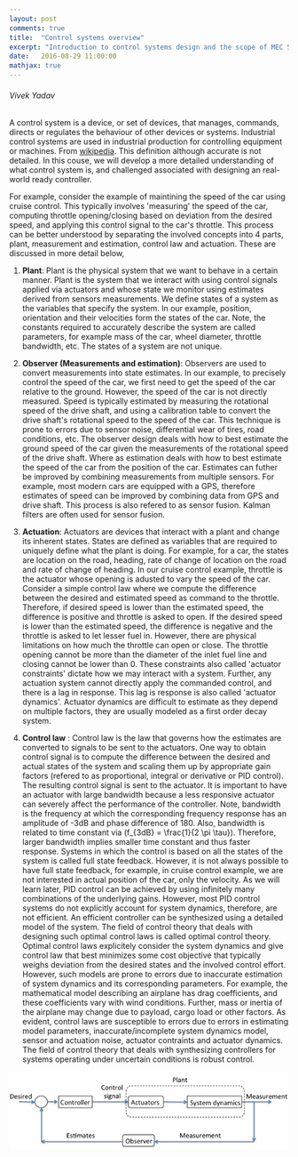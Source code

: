 ```yaml
---
layout: post
comments: true
title:  "Control systems overview"
excerpt: "Introduction to control systems design and the scope of MEC 560."
date:   2016-08-29 11:00:00
mathjax: true
---
```




###### Vivek Yadav


A control system is a device, or set of devices, that manages, commands, directs or regulates the behaviour of other devices or systems. Industrial control systems are used in industrial production for controlling equipment or machines. From [wikipedia](https://en.wikipedia.org/wiki/Control_system). This definition although accurate is not detailed. In this couse, we will develop a more detailed understanding of what control system is, and challenged associated with designing an real-world ready controller. 

For example, consider the example of maintining the speed of the car using cruise control. This typically involves 'measuring' the speed of the car, computing throttle opening/closing based on deviation from the desired speed,  and applying this control signal to the car's throttle. This process can be better understood by separating the involved concepts into 4 parts, plant, measurement and estimation, control law and actuation. These are discussed in more detail below, 

1. **Plant**: Plant is the physical system that we want to behave in a certain manner. Plant is the system that we interact with using control signals applied via actuators and whose state we monitor using estimates derived from sensors measurements. We define states of a system as the variables that specify the system. In our example, position, orientation and their velocities form the states of the car. Note, the constants required to accurately describe the system are called parameters, for example mass of the car, wheel diameter, throttle bandwidth, etc. The states of a system are not unique. 

2. **Observer (Measurements and estimation)**: Observers are used to convert measurements into state estimates. In our example, to precisely control the speed of the car, we first need to get the speed of the car relative to the ground. However, the speed of the car is not directly measured. Speed is typically estimated by measuring the rotational speed of the drive shaft, and using a calibration table to convert the drive shaft's rotational speed to the speed of the car. This technique is prone to errors due to sensor noise, differential wear of tires, road conditions, etc. The observer design deals with how to best estimate the ground speed of the car given the measurements of the rotational speed of the drive shaft. Where as estimation deals with how to best estimate the speed of the car from the position of the car. Estimates can futher be improved by combining measurements from multiple sensors. For example, most modern cars are equipped with a GPS, therefore estimates of speed can be improved by combining data from GPS and drive shaft. This process is also refered to as sensor fusion. Kalman filters are often used for sensor fusion. 

3. **Actuation**:  Actuators are devices that interact with a plant and change its inherent states. States are defined as variables that are required to uniquely define what the plant is doing. For example, for a car, the states are location on the road, heading, rate of change of location on the road and rate of change of heading. In our cruise control example, throttle is the actuator whose opening is adusted to vary the speed of the car. Consider a simple control law where we compute the difference between the desired and estimated speed as command to the throttle. Therefore, if desired speed is lower than the estimated speed, the difference is positive and throttle is asked to open. If the desired speed is lower than the estimated speed, the difference is negative and the throttle is asked to let lesser fuel in. However, there are physical limitations on how much the throttle can open or close. The throttle opening cannot be more than the diameter of the inlet fuel line and closing cannot be lower than 0. These constraints also called 'actuator constraints' dictate how we may interact with a system. Further, any actuation system cannot directly apply the commanded control, and there is a lag in response. This lag is response is also called 'actuator dynamics'. Actuator dynamics are difficult to estimate as they depend on multiple factors, they are usually modeled as a first order decay system. 

4. **Control law** : Control law is the law that governs how the estimates are converted to signals to be sent to the actuators. One way to obtain control signal is to compute the difference between the desired and actual states of the system and scaling them up by appropriate gain factors (refered to as proportional, integral or derivative or PID control). The resulting control signal is sent to the actuator. It is important to have an actuator with large bandwidth because a less responsive actuator can severely affect the performance of the controller. Note, bandwidth is the frequency at which the corresponding frequency response has an amplitude of -3dB and phase difference of 180. Also, bandwidth is related to time constant via \(f_{3dB} = \frac{1}{2 \pi \tau}\). Therefore, larger bandwidth implies smaller time constant and thus faster response. Systems in which the control is based on all the states of the system is called full state feedback. However, it is not always possible to have full state feedback, for example, in cruise control example, we are not interested in actual position of the car, only the velocity. As we will learn later, PID control can be achieved by using infinitely many combinations of the underlying gains. However, most PID control systems do not explicitly account for system dynamics, therefore, are not efficient. An efficient controller can be synthesized using a detailed model of the system. The field of control theory that deals with designing such optimal control laws is called optimal control theory. Optimal control laws explicitely consider the system dynamics and give control law that best minimizes some cost objective that typically weighs deviation from the desired states and the involved control effort. However, such models are prone to errors due to inaccurate estimation of system dynamics and its corresponding parameters. For example, the mathematical model describing an airplane has drag coefficients, and these coefficients vary with wind conditions. Further, mass or inertia of the airplane may change due to payload, cargo load or other factors. As evident, control laws are susceptible to errors due to errors in estimating model parameters, inaccurate/incomplete system dynamics model, sensor and actuation noise, actuator contraints and actuator dynamics. The field of control theory that deals with synthesizing controllers for systems operating under uncertain conditions is robust control.


<div class='fig figcenter fighighlight'>
  <img src='/images/Overview.png'>
</div>

